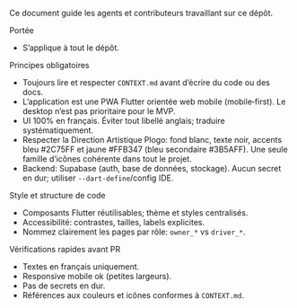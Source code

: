 Ce document guide les agents et contributeurs travaillant sur ce dépôt.

Portée
- S’applique à tout le dépôt.

Principes obligatoires
- Toujours lire et respecter `CONTEXT.md` avant d’écrire du code ou des docs.
- L’application est une PWA Flutter orientée web mobile (mobile‑first). Le desktop n’est pas prioritaire pour le MVP.
- UI 100% en français. Éviter tout libellé anglais; traduire systématiquement.
- Respecter la Direction Artistique Plogo: fond blanc, texte noir, accents bleu #2C75FF et jaune #FFB347 (bleu secondaire #3B5AFF). Une seule famille d’icônes cohérente dans tout le projet.
- Backend: Supabase (auth, base de données, stockage). Aucun secret en dur; utiliser `--dart-define`/config IDE.

Style et structure de code
- Composants Flutter réutilisables; thème et styles centralisés.
- Accessibilité: contrastes, tailles, labels explicites.
- Nommez clairement les pages par rôle: `owner_*` vs `driver_*`.

Vérifications rapides avant PR
- Textes en français uniquement.
- Responsive mobile ok (petites largeurs).
- Pas de secrets en dur.
- Références aux couleurs et icônes conformes à `CONTEXT.md`.
